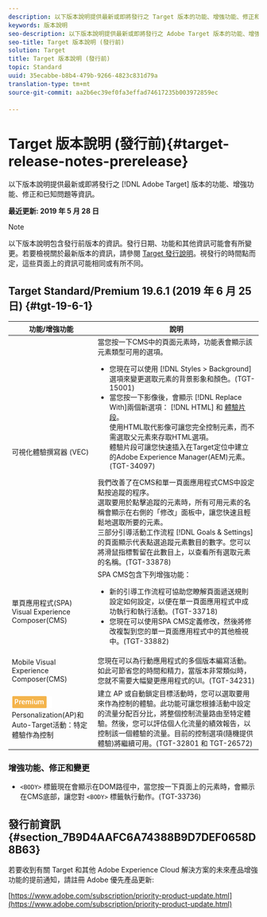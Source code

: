 ```yaml
---
description: 以下版本說明提供最新或即將發行之 Target 版本的功能、增強功能、修正和已知問題等資訊。
keywords: 版本說明
seo-description: 以下版本說明提供最新或即將發行之 Adobe Target 版本的功能、增強功能、修正和已知問題等資訊。
seo-title: Target 版本說明 (發行前)
solution: Target
title: Target 版本說明 (發行前)
topic: Standard
uuid: 35ecabbe-b8b4-479b-9266-4823c831d79a
translation-type: tm+mt
source-git-commit: aa2b6ec39ef0fa3effad74617235b003972859ec

---
```



# Target 版本說明 (發行前){#target-release-notes-prerelease}

以下版本說明提供最新或即將發行之 [!DNL Adobe Target] 版本的功能、增強功能、修正和已知問題等資訊。

**最近更新: 2019 年 5 月 28 日**

>[!NOTE]
>
>以下版本說明包含發行前版本的資訊。發行日期、功能和其他資訊可能會有所變更。若要檢視關於最新版本的資訊，請參閱 [Target 發行說明](release-notes.md)。視發行的時間點而定，這些頁面上的資訊可能相同或有所不同。

## Target Standard/Premium 19.6.1 (2019 年 6 月 25 日) {#tgt-19-6-1}

| 功能/增強功能 | 說明 |
| --- | --- |
| 可視化體驗撰寫器 (VEC) | 當您按一下CMS中的頁面元素時，功能表會顯示該元素類型可用的選項。 <ul><li>您現在可以使用 [!DNL Styles > Background] 選項來變更選取元素的背景影象和顏色。(TGT-15001)</li><li>當您按一下影像後，會顯示 [!DNL Replace With]兩個新選項： [!DNL HTML] 和 [體驗片段](/help/c-experiences/c-manage-content/aem-experience-fragments.md)。<br> 使用HTML取代影像可讓您完全控制元素，而不需選取父元素來存取HTML選項。<br>體驗片段可讓您快速插入在Target定位中建立的Adobe Experience Manager(AEM)元素。(TGT-34097)</li></ul>我們改善了在CMS和單一頁面應用程式CMS中設定點按追蹤的程序。<br>選取要用於點擊追蹤的元素時，所有可用元素的名稱會顯示在右側的「修改」面板中，讓您快速且輕鬆地選取所要的元素。<br>三部分引導活動工作流程 [!DNL Goals & Settings] 的頁面顯示代表點選追蹤元素數目的數字。您可以將滑鼠指標暫留在此數目上，以查看所有選取元素的名稱。(TGT-33878) |
| 單頁應用程式(SPA) Visual Experience Composer(CMS) | SPA CMS包含下列增強功能：<ul><li>新的引導工作流程可協助您瞭解頁面遞送規則設定如何設定，以便在單一頁面應用程式中成功執行和執行活動。(TGT-33718)</li><li>您現在可以使用SPA CMS定義修改，然後將修改複製到您的單一頁面應用程式中的其他檢視中。(TGT-33882)</li></ul> |
| Mobile Visual Experience Composer(CMS) | 您現在可以為行動應用程式的多個版本編寫活動。如此可節省您的時間和精力，當版本非常類似時，您就不需要大幅變更應用程式的UI。(TGT-34231) |
| ![Premium BadgeAutomated](/help/assets/premium.png)<br>Personalization(AP)和Auto-Target活動：特定體驗作為控制 | 建立 AP 或自動鎖定目標活動時，您可以選取要用來作為控制的體驗。此功能可讓您根據活動中設定的流量分配百分比，將整個控制流量路由至特定體驗。然後，您可以評估個人化流量的績效報告，以控制該一個體驗的流量。目前的控制選項(隨機提供體驗)將繼續可用。(TGT-32801 和 TGT-26572) |

### 增強功能、修正和變更

* `<BODY>` 標籤現在會顯示在DOM路徑中，當您按一下頁面上的元素時，會顯示在CMS底部，讓您對 `<BODY>` 標籤執行動作。(TGT-33736)

## 發行前資訊 {#section_7B9D4AAFC6A74388B9D7DEF0658D8B63}

若要收到有關 Target 和其他 Adobe Experience Cloud 解決方案的未來產品增強功能的提前通知，請註冊 Adobe 優先產品更新:

[https://www.adobe.com/subscription/priority-product-update.html](https://www.adobe.com/subscription/priority-product-update.html)

